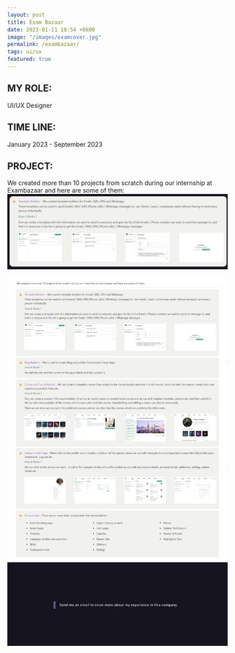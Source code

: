 ```yaml
---
layout: post
title: Exam Bazaar
date: 2023-01-11 18:54 +0600
image: "/images/examcover.jpg"
permalink: /exambazaar/
tags: ui/ux
featured: true
---
```


## MY ROLE:
UI/UX Designer

## TIME LINE:
January 2023 - September 2023

## PROJECT:
We created more than 10 projects from scratch during our internship at Exambazaar and here are some of them:
![Templates](../images/builder.jpg)

![NDA](../images/Exambazaar_portfolio.png)
![NDA1](../images/nd.jpg)



